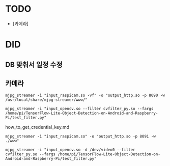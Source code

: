 # TODO
* [카메라]


# DID
## DB 맞춰서 일정 수정
## 카메라

```
mjpg_streamer -i "input_raspicam.so -vf" -o "output_http.so -p 8090 -w /usr/local/share/mjpg-streamer/www/"
```

```
mjpg_streamer -i "input_opencv.so --filter cvfilter_py.so --fargs /home/pi/TensorFlow-Lite-Object-Detection-on-Android-and-Raspberry-Pi/test_filter.py"
```


how_to_get_credential_key.md

```
mjpg_streamer -i "input_raspicam.so" -o "output_http.so -p 8091 -w ./www"
```

```
mjpg_streamer -i "input_opencv.so -d /dev/video0 --filter cvfilter_py.so --fargs /home/pi/TensorFlow-Lite-Object-Detection-on-Android-and-Raspberry-Pi/test_filter.py"
```